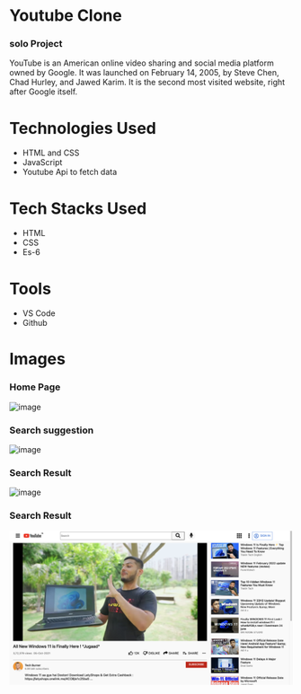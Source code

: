 # Youtube Clone
### solo Project
YouTube is an American online video sharing and social media platform owned by Google. It was launched on February 14, 2005, by Steve Chen, Chad Hurley, and Jawed Karim. It is the second most visited website, right after Google itself.
# Technologies Used
* HTML and CSS
* JavaScript
* Youtube Api to fetch data

# Tech Stacks Used
* HTML
* CSS
* Es-6

# Tools
* VS Code
* Github


# Images

### Home Page
![image](https://github.com/globalmamtamishra/youtubeapp/blob/main/Youtube-Clone/Ss/Home%20Page.png)

### Search suggestion
![image](https://github.com/globalmamtamishra/youtubeapp/blob/main/Youtube-Clone/Ss/Suggestions.png)

### Search Result
![image](https://github.com/globalmamtamishra/youtubeapp/blob/main/Youtube-Clone/Ss/Search%20Result.png)

### Search Result
![image](https://github.com/globalmamtamishra/youtubeapp/blob/main/Youtube-Clone/Ss/Video%20Page.png)
